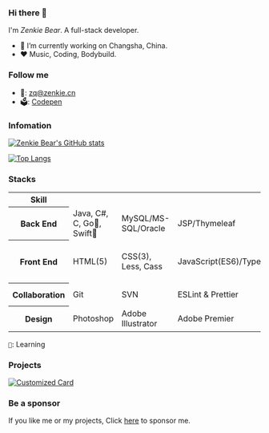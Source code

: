 ### Hi there 👋
I'm *Zenkie Bear*. A full-stack developer.
- 💼 I’m currently working on Changsha, China.
- ❤️ Music, Coding, Bodybuild.

### Follow me
- 📧: zq@zenkie.cn
- 🗳️: [Codepen](https://codepen.io/zenkie)

### Infomation
[![Zenkie Bear's GitHub stats](https://github-readme-stats.vercel.app/api?username=zenkiebear&show_icons=true&include_all_commits=false&theme=vue)](https://github.com/ZenkieBear)

[![Top Langs](https://github-readme-stats.vercel.app/api/top-langs/?username=zenkiebear&layout=compact&theme=vue)](https://github.com/ZenkieBear)

### Stacks
<table>
  <tr>
    <th>Skill</th>
    <th colspan='100'>Items</th>
  </tr>
  <tr>
    <th>Back End</td>
    <td>Java, C#, C, Go🎯, Swift🎯</td>
    <td>MySQL/MS-SQL/Oracle</td>
    <td>JSP/Thymeleaf</td>
    <td>SSM, SpringBoot, SpringCloud</td>
    <td colspan='3'>Redis & RabbitMQ & Nginx & ElasticSearch</td>
    <td>Docker & Maven</td>
  </tr>
  <tr>
    <th>Front End</td>
    <td>HTML(5)</td>
    <td>CSS(3), Less, Cass</td>
    <td>JavaScript(ES6)/TypeScript</td>
    <td>NodeJS</td>
    <td>Vue</td>
    <td>React & NextJS</td>
    <td>Cesium</td>
    <td>Framer Motion🎯, GSAP🎯</td>
  </tr>
  <tr>
    <th>Collaboration</th>
    <td>Git</td>
    <td>SVN</td>
    <td>ESLint & Prettier</td>
    <td>Git Hooks & Github Actions</td>
    <td colspan='100' rowspan='2'>
       Interest ❤️ => Study 📖 & Practice 💻 => Success. 🎉
    </td>
  </tr>
  <tr>
    <th>Design</th>
    <td>Photoshop</td>
    <td>Adobe Illustrator</td>
    <td>Adobe Premier</td>
    <td>Figma/MasterGo/<a href='https://js.design/'>即时设计</a></td>
  </tr>
</table>

`🎯`: Learning

### Projects
[![Customized Card](https://github-readme-stats.vercel.app/api/pin?username=zenkiebear&repo=glassmorphism&title_color=fff&icon_color=f9f9f9&text_color=ffffff&bg_color=1,3742fa,5352ed)](https://github.com/ZenkieBear/glassmorphism)

### Be a sponsor
If you like me or my projects, Click [here](./SPONSOR.md) to sponsor me.
